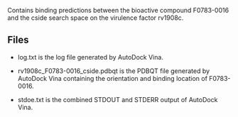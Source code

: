 Contains binding predictions between the bioactive compound F0783-0016 and the cside search space on the virulence factor rv1908c.

## Files

- log.txt is the log file generated by AutoDock Vina.

- rv1908c_F0783-0016_cside.pdbqt is the PDBQT file generated by AutoDock Vina containing the orientation and binding location of F0783-0016.

- stdoe.txt is the combined STDOUT and STDERR output of AutoDock Vina.

